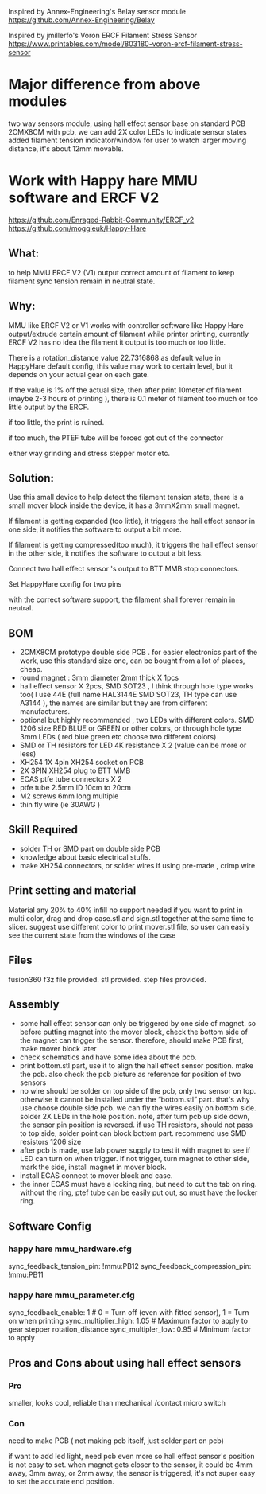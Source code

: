 
Inspired by Annex-Engineering's Belay sensor module
 https://github.com/Annex-Engineering/Belay
 

Inspired by jmillerfo's Voron ERCF Filament Stress Sensor
https://www.printables.com/model/803180-voron-ercf-filament-stress-sensor


# Major difference from above modules
 two way sensors module, using hall effect sensor
 base on standard PCB 2CMX8CM
 with pcb, we can add 2X color LEDs to indicate sensor states
 added filament tension indicator/window for user to watch
 larger moving distance, it's about 12mm movable.

 
# Work with Happy hare MMU software and ERCF V2 
https://github.com/Enraged-Rabbit-Community/ERCF_v2
https://github.com/moggieuk/Happy-Hare

 

 
## What:
to help MMU ERCF V2 (V1) output correct amount of filament to keep filament sync tension remain in neutral state.

## Why:

 MMU like ERCF V2 or V1 works with controller software like Happy Hare output/extrude certain amount of filament while printer printing, currently ERCF V2 has no idea the filament it output is too much or too little.

There is a rotation_distance value 22.7316868  as default value in HappyHare default config, this value may work to certain level, but it depends on your actual gear on each gate.

If the value is 1% off the actual size, then after print 10meter of filament (maybe 2-3 hours of printing ), there is 0.1 meter of filament too much or too little output by the ERCF.

if too little, the print is ruined.

if too much, the PTEF tube will be forced got out of the connector

either way grinding and stress stepper motor etc.

 
## Solution:
Use this small device to help detect the filament tension state, there is a small mover block inside the device, it has a 3mmX2mm small magnet.

If filament is getting expanded (too little), it triggers the hall effect sensor in one side, it notifies the software to output a bit more.

If filament is getting compressed(too much), it triggers the hall effect sensor in the other side, it notifies the software to output a bit less.

Connect two hall effect sensor 's output to BTT MMB stop connectors.

Set HappyHare  config for two pins

with the correct software support, the filament shall forever remain in neutral.

 
## BOM
* 2CMX8CM prototype double side PCB .  for easier electronics part of the work, use this standard size one, can be bought from a lot of places, cheap.
* round magnet : 3mm diameter 2mm thick X 1pcs
* hall effect sensor X 2pcs, SMD SOT23 , I think through hole type works too( I use 44E (full name HAL3144E SMD SOT23,  TH type can use  A3144 ), the names are similar but they are from different manufacturers.
* optional but highly recommended , two LEDs with different colors.  SMD 1206 size RED BLUE or GREEN or other colors,  or through hole type 3mm LEDs ( red blue green etc choose two different colors)
* SMD or TH resistors for LED 4K resistance X 2  (value can be more or less)
* XH254  1X 4pin  XH254 socket  on PCB 
* 2X   3PIN XH254 plug to BTT MMB
* ECAS ptfe tube connectors X 2
* ptfe tube 2.5mm ID  10cm to 20cm
* M2 screws 6mm long multiple
* thin fly wire (ie 30AWG )

 
## Skill Required
* solder TH or SMD part on double side PCB
* knowledge about basic electrical stuffs.
* make XH254 connectors, or solder wires if using pre-made , crimp wire

  
## Print setting and material 
Material any
20%  to 40% infill
no support needed
if you want to print in multi color, drag and drop case.stl and sign.stl together at the same time to slicer.
suggest use different color to print mover.stl file, so user can easily see the current state from the windows of the case
 
## Files

fusion360 f3z file provided.
stl provided.
step files provided.

 
## Assembly
* some hall effect sensor can only be triggered by one side of magnet.
so before putting magnet into the mover block, check the bottom side of the magnet can trigger the sensor. therefore, should make PCB first, make mover block later
* check schematics and have some idea about the pcb.
* print bottom.stl part, use it to align the hall effect sensor position. make the pcb. also check the pcb picture as reference for position of two sensors
* no wire should be solder on top side of the pcb, only two sensor on top. otherwise it cannot be installed under the “bottom.stl” part. that's why use choose double side pcb. we can fly the wires easily on bottom side.   solder 2X LEDs in the hole position. 
note, after turn pcb up side down, the sensor pin position is reversed.
if use TH resistors, should not pass to top side, solder point can block bottom part. recommend use SMD resistors 1206 size
* after pcb is made, use lab power supply to test it with magnet to see if LED can turn on when trigger.  If not trigger, turn magnet to other side, mark the side, install magnet in mover block.
* install ECAS connect to mover block and case.
* the inner ECAS must have a locking ring, but need to cut the tab on ring. without the ring, ptef tube can be easily put out, so must have the locker ring.
 
## Software Config

### happy hare mmu_hardware.cfg
sync_feedback_tension_pin: !mmu:PB12
sync_feedback_compression_pin: !mmu:PB11

### happy hare mmu_parameter.cfg
sync_feedback_enable: 1   # 0 = Turn off (even with fitted sensor), 1 = Turn on when printing
sync_multiplier_high: 1.05  # Maximum factor to apply to gear stepper rotation_distance
sync_multipler_low: 0.95  # Minimum factor to apply

 
## Pros and Cons about using hall effect sensors

### Pro 
smaller, looks cool, reliable than mechanical /contact micro switch
### Con
need to make PCB ( not making pcb itself, just solder part on pcb)

if want to add led light, need pcb even more so
hall effect sensor's position is not easy to set. when magnet gets closer to the sensor, it could be 4mm away, 3mm away, or 2mm away, the sensor is triggered, it's not super easy to set the accurate end position.

 
